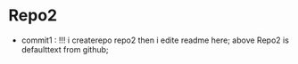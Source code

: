 # Repo2
* commit1 : !!! i createrepo repo2 then i edite readme here; above Repo2 is defaulttext from github;
